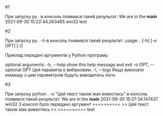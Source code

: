 #1

При запуску py . в консоль появився такий результат:
We are in the __main__
2021-09-30 15:22:44.263465
win32
test

#2

При запуску py . -h в консоль появився такий результат:
usage: . [-h] [-o OPT] [-l]

Приклад передачі аргументів у Python програму.

optional arguments:
  -h, --help            show this help message and exit
  -o OPT, --optional OPT
                        Цей параметр є вибірковим.
  -l, --logs            Якщо виконати команду з цим параметром будуть виводитись логи.

#3


При запуску python . -o "Цей текст також має вивестись" в консоль появився такий результат:
We are in the __main__
2021-09-30 15:27:34.147437
win32
З консолі було передано аргумент
 ========== >> Цей текст також має вивестись << ==========
test
